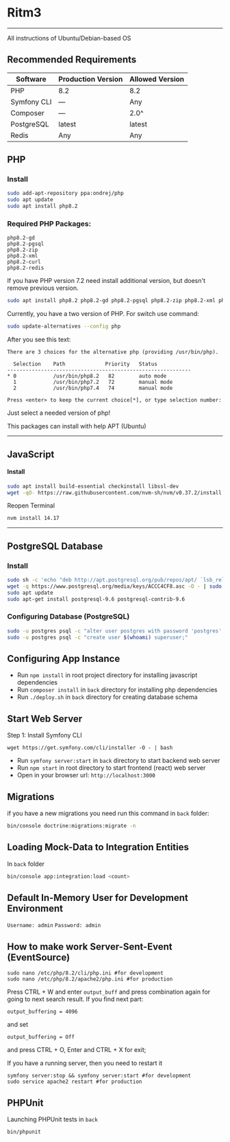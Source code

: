 # Ritm3
____
All instructions of Ubuntu/Debian-based OS
## Recommended Requirements

| Software    | Production Version | Allowed Version |
|-------------|--------------------|-----------------|
| PHP         | 8.2                | 8.2             |
| Symfony CLI | —                  | Any             |
| Composer    | —                  | 2.0^            |
| PostgreSQL  | latest             | latest          |
| Redis       | Any                | Any             |

## PHP

### Install

```bash
sudo add-apt-repository ppa:ondrej/php
sudo apt update
sudo apt install php8.2
```

### Required PHP Packages:
````
php8.2-gd
php8.2-pgsql
php8.2-zip
php8.2-xml
php8.2-curl
php8.2-redis
````


If you have PHP version 7.2 need install additional version, but doesn't remove previous version.
```bash
sudo apt install php8.2 php8.2-gd php8.2-pgsql php8.2-zip php8.2-xml php8.2-curl php8.2-redis
```

Currently, you have a two version of PHP. For switch use command:
```bash
sudo update-alternatives --config php
```
After you see this text:
```
There are 3 choices for the alternative php (providing /usr/bin/php).

  Selection    Path             Priority   Status
------------------------------------------------------------
* 0            /usr/bin/php8.2   82        auto mode
  1            /usr/bin/php7.2   72        manual mode
  2            /usr/bin/php7.4   74        manual mode

Press <enter> to keep the current choice[*], or type selection number: 
```
Just select a needed version of php!

This packages can install with help APT (Ubuntu)

____
## JavaScript

#### Install

```bash
sudo apt install build-essential checkinstall libssl-dev
wget -qO- https://raw.githubusercontent.com/nvm-sh/nvm/v0.37.2/install.sh | bash
```

Reopen Terminal

```bash
nvm install 14.17
```
___

## PostgreSQL Database

### Install

```bash
sudo sh -c 'echo "deb http://apt.postgresql.org/pub/repos/apt/ `lsb_release -cs`-pgdg main" >> /etc/apt/sources.list.d/pgdg.list'
wget -q https://www.postgresql.org/media/keys/ACCC4CF8.asc -O - | sudo apt-key add -
sudo apt update
sudo apt-get install postgresql-9.6 postgresql-contrib-9.6
```

### Configuring Database (PostgreSQL)
```bash
sudo -u postgres psql -c "alter user postgres with password 'postgres';"
sudo -u postgres psql -c "create user $(whoami) superuser;"
```

## Configuring App Instance

- Run `npm install` in root project directory for installing javascript dependencies
- Run `composer install` in `back` directory for installing php dependencies
- Run `./deploy.sh` in `back` directory for creating database schema

## Start Web Server
Step 1: Install Symfony CLI
```
wget https://get.symfony.com/cli/installer -O - | bash
```

- Run `symfony server:start` in `back` directory to start backend web server
- Run `npm start` in root directory to start frontend (react) web server
- Open in your browser url: `http://localhost:3000`

## Migrations
if you have a new migrations you need run this command in `back` folder:
```bash
bin/console doctrine:migrations:migrate -n
```

## Loading Mock-Data to Integration Entities
In `back` folder
```bash
bin/console app:integration:load <count>
```

## Default In-Memory User for Development Environment
``Username: admin``
``Password: admin``


## How to make work Server-Sent-Event (EventSource)


```
sudo nano /etc/php/8.2/cli/php.ini #for development
sudo nano /etc/php/8.2/apache2/php.ini #for production
```
Press CTRL + W and enter `output_buff` and press combination again for going to next search result.
If you find next part:
```
output_buffering = 4096
```
and set 
```
output_buffering = Off
```
and press CTRL + O, Enter and CTRL + X for exit;

If you have a running server, then you need to restart it

```
symfony server:stop && symfony server:start #for development
sudo service apache2 restart #for production
```

## PHPUnit
Launching PHPUnit tests in `back`

```
bin/phpunit
```
